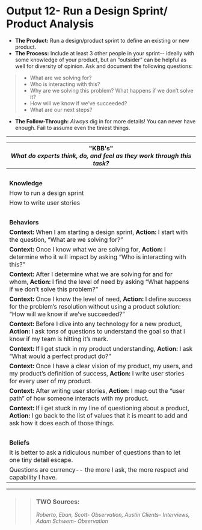 # Output 12- Run a Design Sprint/ Product Analysis

- **The Product:** Run a design/product sprint to define an existing or new product. 
- **The Process:** Include at least 3 other people in your sprint-- ideally with some knowledge of your product, but an “outsider” can be helpful as well for diversity of opinion. Ask and document the following questions: 
> - What are we solving for? 
> - Who is interacting with this? 
> - Why are we solving this problem? What happens if we don’t solve it? 
> - How will we know if we’ve succeeded? 
> - What are our next steps? 
- **The Follow-Through:** _Always_ dig in for more details! You can never have enough. Fail to assume even the tiniest things. 

-----------------------------------------------------------

| **"KBB's"** <br> _What do experts think, do, and feel as they work through this task?_|
|----------|
| </br>| 
| **Knowledge**	| 
| How to run a design sprint | 
| How to write user stories | 
| </br>| 
| **Behaviors**	| 
| **Context:** When I am starting a design sprint, **Action:** I start with the question, “What are we solving for?”
| **Context:** Once I know what we are solving for, **Action:** I determine who it will impact by asking “Who is interacting with this?”
| **Context:** After I determine what we are solving for and for whom, **Action:** I find the level of need by asking “What happens if we don’t solve this problem?”
| **Context:** Once I know the level of need, **Action:** I define success for the problem’s resolution without using a product solution: “How will we know if we’ve succeeded?”
| **Context:** Before I dive into any technology for a new product, **Action:** I ask *tons* of questions to understand the goal so that I know if my team is hitting it’s mark. 
| **Context:** If I get stuck in my product understanding, **Action:** I ask “What would a perfect product do?”
| **Context:** Once I have a clear vision of my product, my users, and my product’s definition of success, **Action:** I write user stories for every user of my product. 
| **Context:** After writing user stories, **Action:** I map out the “user path” of how someone interacts with my product. | 
| **Context:** If i get stuck in my line of questioning about a product, **Action:** I go back to the list of values that it is meant to add and ask how it does each of those things. | 
| </br>| 
| **Beliefs**	| 
| It is better to ask a ridiculous number of questions than to let one tiny detail escape. | 
| Questions are currency-- the more I ask, the more respect and capability I have. | 


---- 

>> ### TWO Sources: 
>> *Roberto, Ebun, Scott- Observation, Austin Clients- Interviews, Adam Schwem- Observation* 
